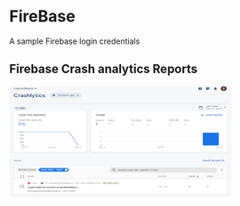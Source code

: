 # FireBase
A sample Firebase login credentials

## Firebase Crash analytics Reports
<img src="https://github.com/SaqibAhmed-hub/FireBase/blob/main/app/src/main/assets/crashanalytics.png" width=400 height=200>

